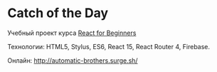 # Catch of the Day
Учебный проект курса <a href="https://reactforbeginners.com/">React for Beginners</a>

Технологии: HTML5, Stylus, ES6, React 15, React Router 4, Firebase.

Онлайн: http://automatic-brothers.surge.sh/
